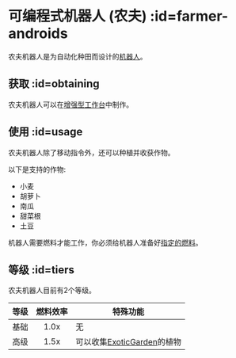 # 可编程式机器人 (农夫) :id=farmer-androids

农夫机器人是为自动化种田而设计的[机器人](/Androids)。

## 获取 :id=obtaining

农夫机器人可以在[增强型工作台](/Enhanced-Crafting-Table)中制作。

## 使用 :id=usage

农夫机器人除了移动指令外，还可以种植并收获作物。

以下是支持的作物:
- 小麦
- 胡萝卜
- 南瓜
- 甜菜根
- 土豆

机器人需要燃料才能工作，你必须给机器人准备好[指定的燃料](/Normal-Androids#power-source)。

## 等级 :id=tiers

农夫机器人目前有2个等级。

| 等级 | 燃料效率 | 特殊功能 |
| -------- | :-------------: | ------------------------------------- |
| 基础 | 1.0x | 无 |
| 高级 | 1.5x | 可以收集[ExoticGarden](https://exoticgarden.guizhanss.wiki)的植物 |
